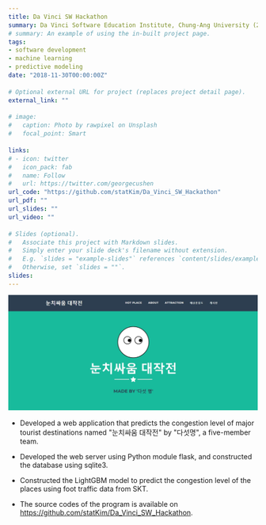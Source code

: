 ```yaml
---
title: Da Vinci SW Hackathon
summary: Da Vinci Software Education Institute, Chung-Ang University (2018.11)
# summary: An example of using the in-built project page.
tags:
- software development
- machine learning
- predictive modeling
date: "2018-11-30T00:00:00Z"

# Optional external URL for project (replaces project detail page).
external_link: ""

# image:
#   caption: Photo by rawpixel on Unsplash
#   focal_point: Smart

links:
# - icon: twitter
#   icon_pack: fab
#   name: Follow
#   url: https://twitter.com/georgecushen
url_code: "https://github.com/statKim/Da_Vinci_SW_Hackathon"
url_pdf: ""
url_slides: ""
url_video: ""

# Slides (optional).
#   Associate this project with Markdown slides.
#   Simply enter your slide deck's filename without extension.
#   E.g. `slides = "example-slides"` references `content/slides/example-slides.md`.
#   Otherwise, set `slides = ""`.
slides: 
---
```


![](https://github.com/statKim/Da_Vinci_SW_Hackathon/raw/master/image/demo1.png)

- Developed a web application that predicts the congestion level of major tourist destinations named "눈치싸움 대작전" by "다섯명", a five-member team.

- Developed the web server using Python module flask, and constructed the database using sqlite3.

- Constructed the LightGBM model to predict the congestion level of the places using foot traffic data from SKT.

- The source codes of the program is available on https://github.com/statKim/Da_Vinci_SW_Hackathon.


